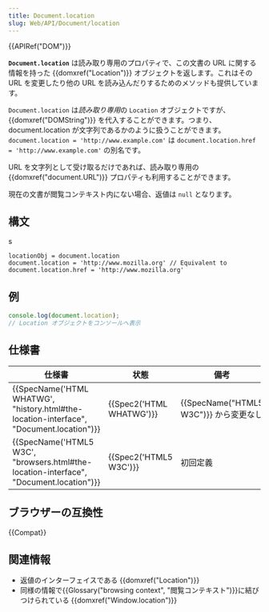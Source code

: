```yaml
---
title: Document.location
slug: Web/API/Document/location
---
```

{{APIRef("DOM")}}

**`Document.location`** は読み取り専用のプロパティで、この文書の URL に関する情報を持った {{domxref("Location")}} オブジェクトを返します。これはその URL を変更したり他の URL を読み込んだりするためのメソッドも提供しています。

`Document.location` は*読み取り専用*の `Location` オブジェクトですが、 {{domxref("DOMString")}} を代入することができます。つまり、 document.location が文字列であるかのように扱うことができます。 `document.location = 'http://www.example.com'` は `document.location.href = 'http://www.example.com'` の別名です。

URL を文字列として受け取るだけであれば、読み取り専用の {{domxref("document.URL")}} プロパティも利用することができます。

現在の文書が閲覧コンテキスト内にない場合、返値は `null` となります。

## 構文

s

```
locationObj = document.location
document.location = 'http://www.mozilla.org' // Equivalent to document.location.href = 'http://www.mozilla.org'
```

## 例

```js
console.log(document.location);
// Location オブジェクトをコンソールへ表示
```

## 仕様書

| 仕様書                                                                                                               | 状態                             | 備考                                          |
| -------------------------------------------------------------------------------------------------------------------- | -------------------------------- | --------------------------------------------- |
| {{SpecName('HTML WHATWG', "history.html#the-location-interface", "Document.location")}} | {{Spec2('HTML WHATWG')}} | {{SpecName("HTML5 W3C")}} から変更なし |
| {{SpecName('HTML5 W3C', "browsers.html#the-location-interface", "Document.location")}} | {{Spec2('HTML5 W3C')}}     | 初回定義                                      |

## ブラウザーの互換性

{{Compat}}

## 関連情報

- 返値のインターフェイスである {{domxref("Location")}}
- 同様の情報で{{Glossary("browsing context", "閲覧コンテキスト")}}に結びつけられている {{domxref("Window.location")}}
